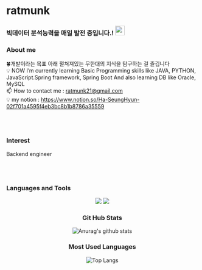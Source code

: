 # ratmunk
###  빅데이터 분석능력을 매일 발전 중입니다.! <img src="https://raw.githubusercontent.com/MartinHeinz/MartinHeinz/master/wave.gif" width="25px"> </h1>

### About me
🍀개발이라는 목표 아래 펼쳐져있는 무한대의 지식을 탐구하는 걸 즐깁니다<br/>
💡 NOW I’m currently learning Basic Programming skills like JAVA, PYTHON, JavaScript.Spring framework, Spring Boot
   And also learning DB like Oracle, MySQL <br/>
📫 How to contact me : ratmunk21@gmail.com <br/>
💡 my notion : https://www.notion.so/Ha-SeungHyun-02f701a4595f4eb3bc8b1b8786a35559 </p>
<br>
</br>



### Interest 
Backend engineer

<br>
</br>


### Languages and Tools

<div align=center>
<img src="https://img.shields.io/badge/Python-3766AB?style=for-the-badge&logo=Python&logoColor=white">
  <img src="https://img.shields.io/badge/mysql-4479A1?style=for-the-badge&logo=mysql&logoColor=white">

</p>


<!-- status bar -->

### Git Hub Stats

![Anurag's github stats](https://github-readme-stats.vercel.app/api?username=ratmunk&show_icons=true&theme=tokyonight)


### Most Used Languages

![Top Langs](https://github-readme-stats.vercel.app/api/top-langs/?username=ratmunk&layout=compact&theme=tokyonight)

